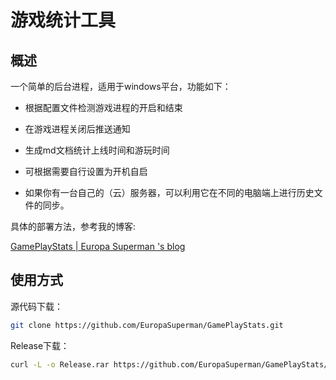 # 游戏统计工具

## 概述

一个简单的后台进程，适用于windows平台，功能如下：

- 根据配置文件检测游戏进程的开启和结束

- 在游戏进程关闭后推送通知

- 生成md文档统计上线时间和游玩时间

- 可根据需要自行设置为开机自启

- 如果你有一台自己的（云）服务器，可以利用它在不同的电脑端上进行历史文件的同步。

具体的部署方法，参考我的博客:

[GamePlayStats | Europa Superman 's blog](https://www.europasuperman.site/2025/01/24/GamePlayStats/)

## 使用方式

源代码下载：

```bash
git clone https://github.com/EuropaSuperman/GamePlayStats.git
```

Release下载：

```bash
curl -L -o Release.rar https://github.com/EuropaSuperman/GamePlayStats/releases/download/v1.0.0/Release.rar
```

